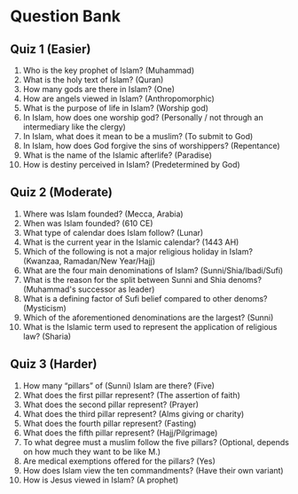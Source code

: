# Question Bank

## Quiz 1 (Easier)

1) Who is the key prophet of Islam?
(Muhammad)
2) What is the holy text of Islam?
(Quran)
3) How many gods are there in Islam?
(One)
4) How are angels viewed in Islam?
(Anthropomorphic)
5) What is the purpose of life in Islam?
(Worship god)
6) In Islam, how does one worship god?
(Personally / not through an intermediary like the clergy)
7) In Islam, what does it mean to be a muslim?
(To submit to God)
8) In Islam, how does God forgive the sins of worshippers?
(Repentance)
9) What is the name of the Islamic afterlife?
(Paradise)
10) How is destiny perceived in Islam?
(Predetermined by God)

## Quiz 2 (Moderate)

1) Where was Islam founded?
(Mecca, Arabia)
2) When was Islam founded?
(610 CE)
3) What type of calendar does Islam follow?
(Lunar)
4) What is the current year in the Islamic calendar?
(1443 AH)
5) Which of the following is not a major religious holiday in Islam?
(Kwanzaa, Ramadan/New Year/Hajj)
6) What are the four main denominations of Islam?
(Sunni/Shia/Ibadi/Sufi)
7) What is the reason for the split between Sunni and Shia denoms?
(Muhammad's successor as leader)
8) What is a defining factor of Sufi belief compared to other denoms?
(Mysticism)
9) Which of the aforementioned denominations are the largest?
(Sunni)
10) What is the Islamic term used to represent the application of religious law?
(Sharia)

## Quiz 3 (Harder)

1) How many “pillars” of (Sunni) Islam are there?
(Five)
2) What does the first pillar represent?
(The assertion of faith)
3) What does the second pillar represent?
(Prayer)
4) What does the third pillar represent?
(Alms giving or charity)
5) What does the fourth pillar represent?
(Fasting)
6) What does the fifth pillar represent?
(Hajj/Pilgrimage)
7) To what degree must a muslim follow the five pillars?
(Optional, depends on how much they want to be like M.)
8) Are medical exemptions offered for the pillars?
(Yes)
9) How does Islam view the ten commandments?
(Have their own variant)
10) How is Jesus viewed in Islam?
(A prophet)

